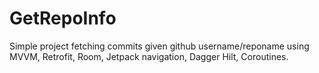 # GetRepoInfo
Simple project fetching commits given github username/reponame using MVVM, Retrofit, Room, Jetpack navigation, Dagger Hilt, Coroutines.
